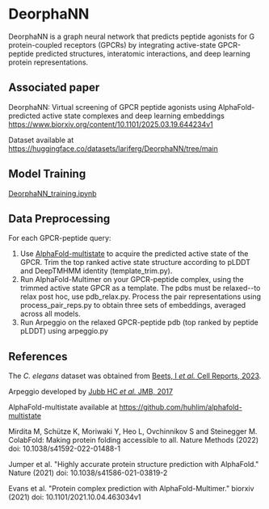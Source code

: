 # DeorphaNN
DeorphaNN is a graph neural network that predicts peptide agonists for G protein-coupled receptors (GPCRs) by integrating active-state GPCR-peptide predicted structures, interatomic interactions, and deep learning protein representations. 

## Associated paper
DeorphaNN: Virtual screening of GPCR peptide agonists using AlphaFold-predicted active state complexes and deep learning embeddings
https://www.biorxiv.org/content/10.1101/2025.03.19.644234v1

Dataset available at https://huggingface.co/datasets/lariferg/DeorphaNN/tree/main 

## Model Training
[DeorphaNN_training.ipynb](https://githubtocolab.com/Zebreu/DeorphaNN/blob/main/DeorphaNN_training.ipynb)

## Data Preprocessing
For each GPCR-peptide query:
1) Use [AlphaFold-multistate](https://github.com/huhlim/alphafold-multistate) to acquire the predicted active state of the GPCR. Trim the top ranked active state structure according to pLDDT and DeepTMHMM identity (template_trim.py).
2) Run AlphaFold-Multimer on your GPCR-peptide complex, using the trimmed active state GPCR as a template. The pdbs must be relaxed--to relax post hoc, use pdb_relax.py. Process the pair representations using process_pair_reps.py to obtain three sets of embeddings, averaged across all models. 
3) Run Arpeggio on the relaxed GPCR-peptide pdb (top ranked by peptide pLDDT) using arpeggio.py

## References
The *C. elegans* dataset was obtained from [Beets, I *et al.* Cell Reports, 2023](https://www.cell.com/cell-reports/fulltext/S2211-1247(23)01069-0?_returnURL=https%3A%2F%2Flinkinghub.elsevier.com%2Fretrieve%2Fpii%2FS2211124723010690%3Fshowall%3Dtrue).

Arpeggio developed by [Jubb HC *et al.* JMB, 2017](https://www.sciencedirect.com/science/article/pii/S0022283616305332?via%3Dihub)

AlphaFold-multistate available at https://github.com/huhlim/alphafold-multistate

Mirdita M, Schütze K, Moriwaki Y, Heo L, Ovchinnikov S and Steinegger M. ColabFold: Making protein folding accessible to all.
Nature Methods (2022) doi: 10.1038/s41592-022-01488-1

Jumper et al. "Highly accurate protein structure prediction with AlphaFold."
Nature (2021) doi: 10.1038/s41586-021-03819-2

Evans et al. "Protein complex prediction with AlphaFold-Multimer."
biorxiv (2021) doi: 10.1101/2021.10.04.463034v1
